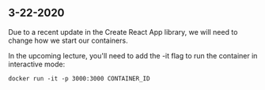## 3-22-2020

Due to a recent update in the Create React App library, we will need to change how we start our containers.

In the upcoming lecture, you'll need to add the -it flag to run the container in interactive mode:


`docker run -it -p 3000:3000 CONTAINER_ID` 
